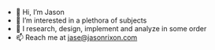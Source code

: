 - 👋 Hi, I’m Jason
- 👀 I’m interested in a plethora of subjects
- 🌱 I research, design, implement and analyze in some order
- 📫 Reach me at jase@jasonrixon.com

<!---
JSONDR/JSONDR is a ✨ special ✨ repository because its `README.md` (this file) appears on your GitHub profile.
You can click the Preview link to take a look at your changes.
--->

